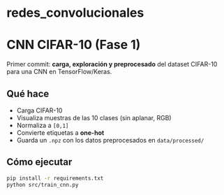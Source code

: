 # redes_convolucionales
# CNN CIFAR-10 (Fase 1)

Primer commit: **carga, exploración y preprocesado** del dataset CIFAR-10 para una CNN en TensorFlow/Keras.

## Qué hace
- Carga CIFAR-10
- Visualiza muestras de las 10 clases (sin aplanar, RGB)
- Normaliza a `[0,1]`
- Convierte etiquetas a **one-hot**
- Guarda un `.npz` con los datos preprocesados en `data/processed/`

## Cómo ejecutar
```bash
pip install -r requirements.txt
python src/train_cnn.py
